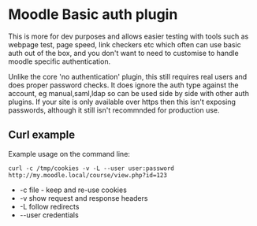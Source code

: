 
Moodle Basic auth plugin
========================

This is more for dev purposes and allows easier testing with tools such as webpage test, page speed, link checkers etc which often can use basic auth out of the box, and you don't want to need to customise to handle moodle specific authentication.

Unlike the core 'no authentication' plugin, this still requires real users and does proper password checks. It does ignore the auth type against the account, eg manual,saml,ldap so can be used side by side with other auth plugins. If your site is only available over https then this isn't exposing passwords, although it still isn't recommnded for production use.

Curl example
------------

Example usage on the command line:

```curl -c /tmp/cookies -v -L --user user:password http://my.moodle.local/course/view.php?id=123```

 * -c file - keep and re-use cookies
 * -v show request and response headers
 * -L follow redirects
 * --user credentials
